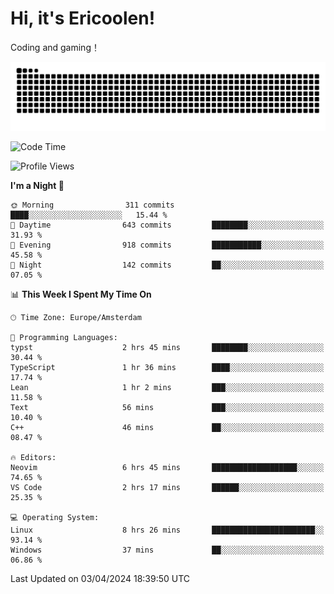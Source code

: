 # Hi, it's Ericoolen!
Coding and gaming！

<picture>
  <source media="(prefers-color-scheme: dark)" srcset="https://raw.githubusercontent.com/Eric-Song-Nop/Eric-Song-Nop/output/github-contribution-grid-snake-dark.svg">
  <source media="(prefers-color-scheme: light)" srcset="https://raw.githubusercontent.com/Eric-Song-Nop/Eric-Song-Nop/output/github-contribution-grid-snake.svg">
  <img alt="github contribution grid snake animation" src="https://raw.githubusercontent.com/Eric-Song-Nop/Eric-Song-Nop/output/github-contribution-grid-snake.svg">
</picture>

<!--START_SECTION:waka-->
![Code Time](http://img.shields.io/badge/Code%20Time-1%2C278%20hrs%2057%20mins-blue)

![Profile Views](http://img.shields.io/badge/Profile%20Views-0-blue)

**I'm a Night 🦉** 

```text
🌞 Morning                311 commits         ████░░░░░░░░░░░░░░░░░░░░░   15.44 % 
🌆 Daytime                643 commits         ████████░░░░░░░░░░░░░░░░░   31.93 % 
🌃 Evening                918 commits         ███████████░░░░░░░░░░░░░░   45.58 % 
🌙 Night                  142 commits         ██░░░░░░░░░░░░░░░░░░░░░░░   07.05 % 
```


📊 **This Week I Spent My Time On** 

```text
🕑︎ Time Zone: Europe/Amsterdam

💬 Programming Languages: 
typst                    2 hrs 45 mins       ████████░░░░░░░░░░░░░░░░░   30.44 % 
TypeScript               1 hr 36 mins        ████░░░░░░░░░░░░░░░░░░░░░   17.74 % 
Lean                     1 hr 2 mins         ███░░░░░░░░░░░░░░░░░░░░░░   11.58 % 
Text                     56 mins             ███░░░░░░░░░░░░░░░░░░░░░░   10.40 % 
C++                      46 mins             ██░░░░░░░░░░░░░░░░░░░░░░░   08.47 % 

🔥 Editors: 
Neovim                   6 hrs 45 mins       ███████████████████░░░░░░   74.65 % 
VS Code                  2 hrs 17 mins       ██████░░░░░░░░░░░░░░░░░░░   25.35 % 

💻 Operating System: 
Linux                    8 hrs 26 mins       ███████████████████████░░   93.14 % 
Windows                  37 mins             ██░░░░░░░░░░░░░░░░░░░░░░░   06.86 % 
```


 Last Updated on 03/04/2024 18:39:50 UTC
<!--END_SECTION:waka-->
